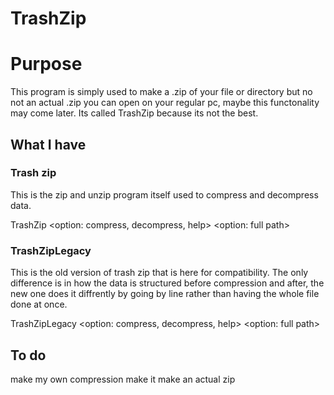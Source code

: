 # TrashZip
# Purpose
This program is simply used to make a .zip of your file or directory but no not an actual .zip you can open on your regular pc,
maybe this functonality may come later. Its called TrashZip because its not the best.

## What I have
### Trash zip
This is the zip and unzip program itself used to compress and decompress data.

TrashZip \<option: compress, decompress, help> \<option: full path>

### TrashZipLegacy
This is the old version of trash zip that is here for compatibility. The only difference is in how the data is structured before
compression and after, the new one does it diffrently by going by line rather than having the whole file done at once.

TrashZipLegacy \<option: compress, decompress, help> \<option: full path>

## To do
make my own compression
make it make an actual zip